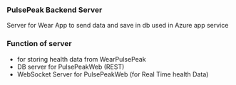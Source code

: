 ### PulsePeak Backend Server

Server for Wear App to send data and save in db
used in Azure app service

### Function of server
* for storing health data from WearPulsePeak
* DB server for PulsePeakWeb (REST)
* WebSocket Server for PulsePeakWeb (for Real Time health Data)
